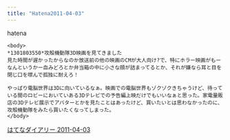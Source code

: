 ```yaml
---
title: "Hatena2011-04-03"
---
```


hatena

```
<body>
*1301803550*攻殻機動隊3D映画を見てきました
見た時間が遅かったからなのか放送前の他の映画のCMが大人向け?で、特にホラー映画がもーなんというかー血みどろとか弁当箱の中に小さな顔が詰まってるとか、それが嫌なら耳と目を閉じ口を噤んで孤独に耐えろ！

やっぱり電脳世界は3Dに向いているなぁ。映画での電脳世界もゾクゾクきちゃうけど、待っている間のロビーにおいていある3Dテレビでの予告編上映だけでもいいなぁと思った。家電量販店の3Dテレビ展示でアバターとかを見たことはあったけど、買いたいとは思わなかったのに、攻殻機動隊をみたら買いたくなってしまった。
</body>
```


[はてなダイアリー 2011-04-03](https://nishiohirokazu.hatenadiary.org/archive/2011/04/03)